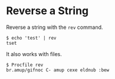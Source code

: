 # Reverse a String

Reverse a string with the `rev` command.

```shell
$ echo 'test' | rev
tset
```

It also works with files.

```shell
$ Procfile rev
br.amup/gifnoc C- amup cexe eldnub :bew
```
